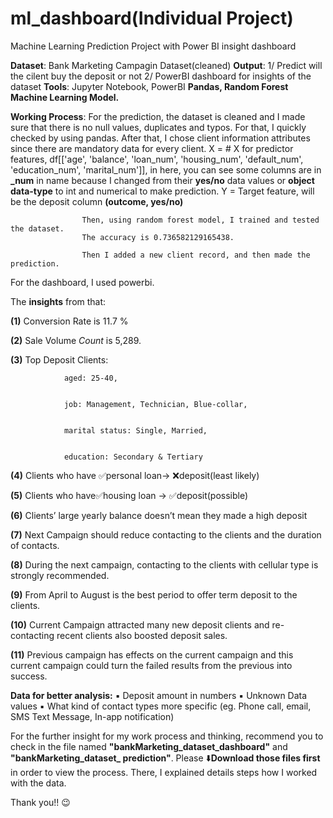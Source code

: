 # ml_dashboard(Individual Project)
Machine Learning Prediction Project with Power BI insight dashboard

**Dataset**: Bank Marketing Campagin Dataset(cleaned) 
**Output**: 1/ Predict will the cilent buy the deposit or not
        2/ PowerBI dashboard for insights of the dataset 
**Tools**: Jupyter Notebook, PowerBI
**Pandas, Random Forest Machine Learning Model.**

**Working Process**: For the prediction, the dataset is cleaned and I made sure that there is no null values, duplicates and typos. For that, I quickly checked by using pandas.
                    After that, I chose client information attributes since there are mandatory data for every client. 
                    X = # X for predictor features, df[['age', 'balance', 'loan_num', 'housing_num', 'default_num', 'education_num', 'marital_num']], in here, you can see some columns are in **_num** in name 
                    because I changed from their **yes/no** data values or **object data-type** to int and numerical to make prediction. 
                    Y = Target feature, will be the deposit column **(outcome, yes/no)**


                    Then, using random forest model, I trained and tested the dataset.
                    The accuracy is 0.736582129165438.

                    Then I added a new client record, and then made the prediction. 


For the dashboard, I used powerbi. 


The **insights** from that: 


**(1)** Conversion Rate is 11.7 % 


**(2)** Sale Volume *Count* is 5,289.


**(3)** Top Deposit Clients:


                aged: 25-40,  

                
                job: Management, Technician, Blue-collar, 

                
                marital status: Single, Married, 

                
                education: Secondary & Tertiary 

                
**(4)** Clients who have 
✅personal loan-> ❌deposit(least likely) 


**(5)** Clients who have✅housing loan   ->  ✅deposit(possible) 


**(6)** Clients’ large yearly balance doesn’t mean they made a high deposit 


**(7)** Next Campaign should reduce contacting to the clients and the duration of contacts. 


**(8)** During the next campaign, contacting to the clients with cellular type is strongly 
recommended. 


**(9)** From April to August is the best period to offer term deposit to the clients. 


**(10)** Current Campaign attracted many new deposit clients and re-contacting recent 
clients also boosted deposit sales.


**(11)** Previous campaign has effects on the current campaign and this current campaign 
could turn the failed results from the previous into success. 


 **Data for better analysis:**
▪ Deposit amount in numbers
▪ Unknown Data values
▪ What kind of contact types more specific 
(eg. Phone call, email, SMS Text Message, In-app notification) 

For the further insight for my work process and thinking, recommend you to check in the file named **"bankMarketing_dataset_dashboard"** and **"bankMarketing_dataset_ prediction"**. Please ⬇️**Download those files first** in order to view the process. 
   There, I explained details steps how I worked with the data.
   
   Thank you!! 😉

                    
